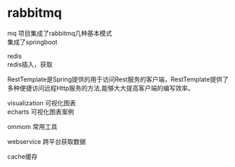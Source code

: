 # rabbitmq
mq 项目集成了rabbitmq几种基本模式  
集成了springboot
  
redis   
redis插入，获取  
  
RestTemplate是Spring提供的用于访问Rest服务的客户端，RestTemplate提供了多种便捷访问远程Http服务的方法,能够大大提高客户端的编写效率。
  
visualization 可视化图表    
echarts 可视化图表案例
  
ommom 常用工具  
  
webservice 跨平台获取数据

cache缓存
  
  
